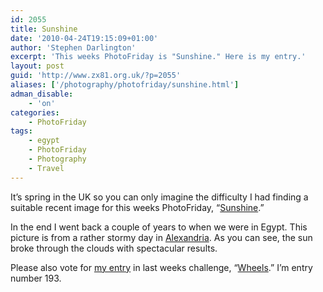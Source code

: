 ```yaml
---
id: 2055
title: Sunshine
date: '2010-04-24T19:15:09+01:00'
author: 'Stephen Darlington'
excerpt: 'This weeks PhotoFriday is "Sunshine." Here is my entry.'
layout: post
guid: 'http://www.zx81.org.uk/?p=2055'
aliases: ['/photography/photofriday/sunshine.html']
adman_disable:
    - 'on'
categories:
    - PhotoFriday
tags:
    - egypt
    - PhotoFriday
    - Photography
    - Travel
---
```


It’s spring in the UK so you can only imagine the difficulty I had finding a suitable recent image for this weeks PhotoFriday, “[Sunshine](http://www.photofriday.com/archives/challenge/000975.php).”

In the end I went back a couple of years to when we were in Egypt. This picture is from a rather stormy day in [Alexandria](/travel/egypt-alexandria.html). As you can see, the sun broke through the clouds with spectacular results.

Please also vote for [my entry](/photography/photofriday/wheels.html) in last weeks challenge, “[Wheels](http://www.photofriday.com/linkviewer.php?id=973).” I’m entry number 193.
